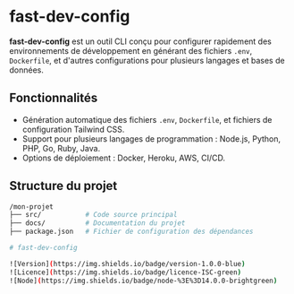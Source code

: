# fast-dev-config

**fast-dev-config** est un outil CLI conçu pour configurer rapidement des environnements de développement en générant des fichiers `.env`, `Dockerfile`, et d'autres configurations pour plusieurs langages et bases de données.

## Fonctionnalités
- Génération automatique des fichiers `.env`, `Dockerfile`, et fichiers de configuration Tailwind CSS.
- Support pour plusieurs langages de programmation : Node.js, Python, PHP, Go, Ruby, Java.
- Options de déploiement : Docker, Heroku, AWS, CI/CD.

## Structure du projet
```bash
/mon-projet
├── src/           # Code source principal
├── docs/          # Documentation du projet
├── package.json   # Fichier de configuration des dépendances

# fast-dev-config

![Version](https://img.shields.io/badge/version-1.0.0-blue)
![Licence](https://img.shields.io/badge/licence-ISC-green)
![Node](https://img.shields.io/badge/node-%3E%3D14.0.0-brightgreen)
